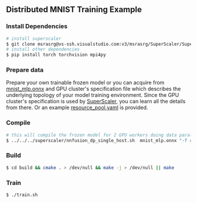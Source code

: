 ## Distributed MNIST Training Example
### Install Dependencies
```sh
# install superscaler 
$ git clone msrasrg@vs-ssh.visualstudio.com:v3/msrasrg/SuperScaler/SuperScaler && cd SuperScaler  && pip install . && cd - && rm -fr SuperScaler
# install other dependencies
$ pip install torch torchvision mpi4py
```

### Prepare data
Prepare your own trainable frozen model or you can acquire from [mnist_mlp.onnx](https://to-be-replaced-here) and GPU cluster's specification file which describes the underlying topology of your model training environment.   Since the GPU cluster's specification is used by [SuperScaler](https://github.com/microsoft/SuperScaler.git), you can learn all the details from there. Or an example  [resource_pool.yaml](https://github.com/microsoft/SuperScaler#appendix-a-sample-resource_poolyaml) is provided.


### Compile
```sh
# this will compile the frozen model for 2 GPU workers doing data parallel training on the same host
$ ../../../superscaler/nnfusion_dp_single_host.sh  mnist_mlp.onnx "-f onnx -p \"batch:3\" -fautodiff -ftraining_mode -fextern_result_memory=True" localhost:2  resource_pool.yaml
```

### Build
```sh
$ cd build && cmake . > /dev/null && make -j > /dev/null || make
```

### Train
```sh
$ ./train.sh
```


